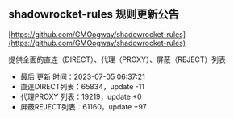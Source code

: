 ## shadowrocket-rules 规则更新公告

[https://github.com/GMOogway/shadowrocket-rules](https://github.com/GMOogway/shadowrocket-rules)

提供全面的直连（DIRECT）、代理（PROXY）、屏蔽（REJECT）列表
- 最后 更新 时间：2023-07-05 06:37:21
- 直连DIRECT列表：65834，update -11
- 代理PROXY 列表：19219，update +0
- 屏蔽REJECT列表：61160，update +97